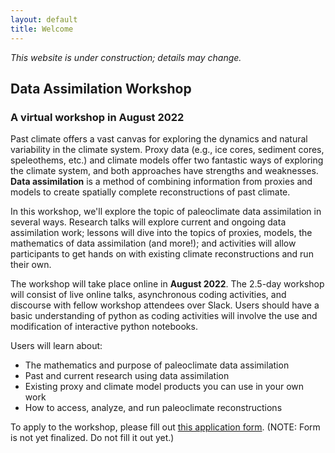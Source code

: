 ```yaml
---
layout: default
title: Welcome
---
```


*This website is under construction; details may change.*

## Data Assimilation Workshop
### A virtual workshop in August 2022

Past climate offers a vast canvas for exploring the dynamics and natural variability in the climate system. Proxy data (e.g., ice cores, sediment cores, speleothems, etc.) and climate models offer two fantastic ways of exploring the climate system, and both approaches have strengths and weaknesses. **Data assimilation** is a method of combining information from proxies and models to create spatially complete reconstructions of past climate.

In this workshop, we'll explore the topic of paleoclimate data assimilation in several ways. Research talks will explore current and ongoing data assimilation work; lessons will dive into the topics of proxies, models, the mathematics of data assimilation (and more!); and activities will allow participants to get hands on with existing climate reconstructions and run their own.

The workshop will take place online in **August 2022**. The 2.5-day workshop will consist of live online talks, asynchronous coding activities, and discourse with fellow workshop attendees over Slack. Users should have a basic understanding of python as coding activities will involve the use and modification of interactive python notebooks.

Users will learn about:
- The mathematics and purpose of paleoclimate data assimilation
- Past and current research using data assimilation
- Existing proxy and climate model products you can use in your own work
- How to access, analyze, and run paleoclimate reconstructions

To apply to the workshop, please fill out [this application form](https://forms.gle/rNQZMdUBMpy2wSzR9). (NOTE: Form is not yet finalized. Do not fill it out yet.)
